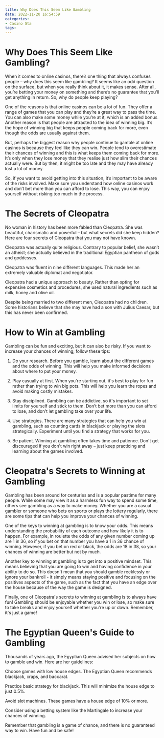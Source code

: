 ```yaml
---
title: Why Does This Seem Like Gambling 
date: 2022-11-20 16:54:59
categories:
- Casino Gta
tags:
---
```



#  Why Does This Seem Like Gambling? 

When it comes to online casinos, there’s one thing that always confuses people – why does this seem like gambling? It seems like an odd question on the surface, but when you really think about it, it makes sense. After all, you’re betting your money on something and there’s no guarantee that you’ll get anything in return. So, why do people keep playing?

One of the reasons is that online casinos can be a lot of fun. They offer a range of games that you can play and they’re a great way to pass the time. You can also make some money while you’re at it, which is an added bonus. Another reason is that people are attracted to the idea of winning big. It’s the hope of winning big that keeps people coming back for more, even though the odds are usually against them.

But, perhaps the biggest reason why people continue to gamble at online casinos is because they feel like they can win. People tend to overestimate their chances of winning and this is what keeps them coming back for more. It’s only when they lose money that they realise just how slim their chances actually were. But by then, it might be too late and they may have already lost a lot of money.

So, if you want to avoid getting into this situation, it’s important to be aware of the risks involved. Make sure you understand how online casinos work and don’t bet more than you can afford to lose. This way, you can enjoy yourself without risking too much in the process.

#  The Secrets of Cleopatra 

No woman in history has been more fabled than Cleopatra. She was beautiful, charismatic and powerful – but what secrets did she keep hidden? Here are four secrets of Cleopatra that you may not have known.

Cleopatra was actually quite religious. Contrary to popular belief, she wasn’t an atheist; she actually believed in the traditional Egyptian pantheon of gods and goddesses.

Cleopatra was fluent in nine different languages. This made her an extremely valuable diplomat and negotiator.

Cleopatra had a unique approach to beauty. Rather than opting for expensive cosmetics and procedures, she used natural ingredients such as milk, honey and olive oil.

Despite being married to two different men, Cleopatra had no children. Some historians believe that she may have had a son with Julius Caesar, but this has never been confirmed.

#  How to Win at Gambling 

Gambling can be fun and exciting, but it can also be risky. If you want to increase your chances of winning, follow these tips:

1. Do your research. Before you gamble, learn about the different games and the odds of winning. This will help you make informed decisions about where to put your money.

2. Play casually at first. When you're starting out, it's best to play for fun rather than trying to win big pots. This will help you learn the ropes and avoid making costly mistakes.

3. Stay disciplined. Gambling can be addictive, so it's important to set limits for yourself and stick to them. Don't bet more than you can afford to lose, and don't let gambling take over your life.

4. Use strategies. There are many strategies that can help you win at gambling, such as counting cards in blackjack or playing the slots strategically. Experiment until you find a strategy that works for you.

5. Be patient. Winning at gambling often takes time and patience. Don't get discouraged if you don't win right away – just keep practicing and learning about the games involved.

#  Cleopatra's Secrets to Winning at Gambling 

Gambling has been around for centuries and is a popular pastime for many people. While some may view it as a harmless fun way to spend some time, others see gambling as a way to make money. Whether you are a casual gambler or someone who bets on sports or plays the lottery regularly, there are some tips that can help you improve your chances of winning.

One of the keys to winning at gambling is to know your odds. This means understanding the probability of each outcome and how likely it is to happen. For example, in roulette the odds of any given number coming up are 1 in 36, so if you bet on that number you have a 1 in 36 chance of winning. However, if you bet on red or black, the odds are 18 in 38, so your chances of winning are better but not by much.

Another key to winning at gambling is to get into a positive mindset. This means believing that you are going to win and having confidence in your ability to do so. This doesn't mean that you should gamble recklessly or ignore your bankroll - it simply means staying positive and focusing on the positives aspects of the game, such as the fact that you have an edge over the house because of the way the game is designed.

Finally, one of Cleopatra's secrets to winning at gambling is to always have fun! Gambling should be enjoyable whether you win or lose, so make sure to take breaks and enjoy yourself whether you're up or down. Remember, it's just a game!

#  The Egyptian Queen's Guide to Gambling

Thousands of years ago, the Egyptian Queen advised her subjects on how to gamble and win. Here are her guidelines:

Choose games with low house edges. The Egyptian Queen recommends blackjack, craps, and baccarat.

Practice basic strategy for blackjack. This will minimize the house edge to just 0.5%.

Avoid slot machines. These games have a house edge of 10% or more.

Consider using a betting system like the Martingale to increase your chances of winning.

Remember that gambling is a game of chance, and there is no guaranteed way to win. Have fun and be safe!